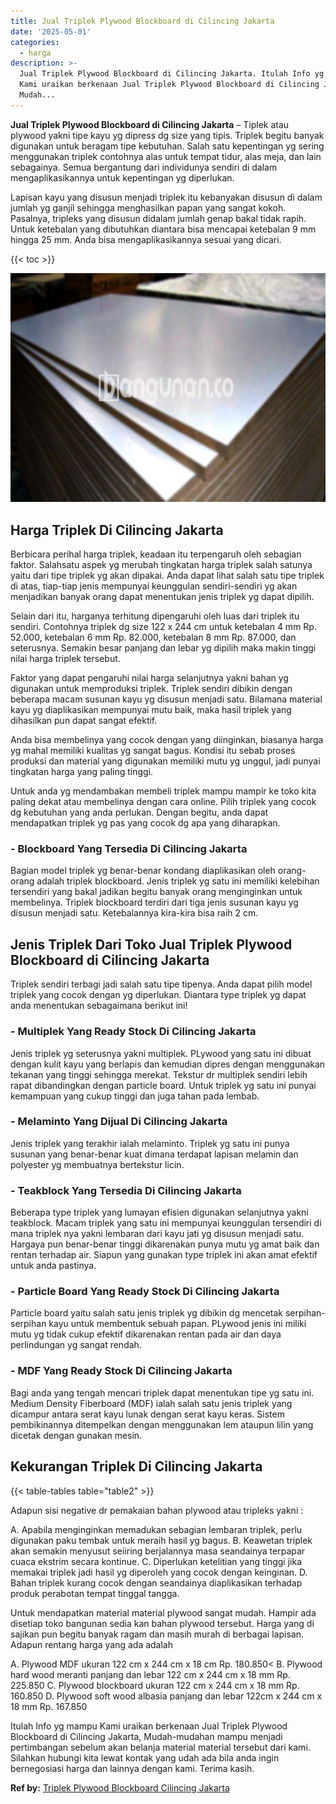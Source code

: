 ```yaml
---
title: Jual Triplek Plywood Blockboard di Cilincing Jakarta
date: '2025-05-01'
categories:
  - harga
description: >-
  Jual Triplek Plywood Blockboard di Cilincing Jakarta. Itulah Info yg mampu
  Kami uraikan berkenaan Jual Triplek Plywood Blockboard di Cilincing Jakarta,
  Mudah...
---
```


**Jual Triplek Plywood Blockboard di Cilincing Jakarta** – Tiplek atau plywood yakni tipe kayu yg dipress dg size yang tipis. Triplek begitu banyak digunakan untuk beragam tipe kebutuhan. Salah satu kepentingan yg sering menggunakan triplek contohnya alas untuk tempat tidur, alas meja, dan lain sebagainya. Semua bergantung dari individunya sendiri di dalam mengaplikasikannya untuk kepentingan yg diperlukan.

Lapisan kayu yang disusun menjadi triplek itu kebanyakan disusun di dalam jumlah yg ganjil sehingga menghasilkan papan yang sangat kokoh. Pasalnya, tripleks yang disusun didalam jumlah genap bakal tidak rapih. Untuk ketebalan yang dibutuhkan diantara bisa mencapai ketebalan 9 mm hingga 25 mm. Anda bisa mengaplikasikannya sesuai yang dicari.

{{< toc >}}

![Jual Triplek Plywood Blockboard di Cilincing Jakarta](/images/jual-triplek-murah-21.png)

## Harga Triplek Di Cilincing Jakarta

Berbicara perihal harga triplek, keadaan itu terpengaruh oleh sebagian faktor. Salahsatu aspek yg merubah tingkatan harga triplek salah satunya yaitu dari tipe triplek yg akan dipakai. Anda dapat lihat salah satu tipe triplek di atas, tiap-tiap jenis mempunyai keunggulan sendiri-sendiri yg akan menjadikan banyak orang dapat menentukan jenis triplek yg dapat dipilih.

Selain dari itu, harganya terhitung dipengaruhi oleh luas dari triplek itu sendiri. Contohnya triplek dg size 122 x 244 cm untuk ketebalan 4 mm Rp. 52.000, ketebalan 6 mm Rp. 82.000, ketebalan 8 mm Rp. 87.000, dan seterusnya. Semakin besar panjang dan lebar yg dipilih maka makin tinggi nilai harga triplek tersebut.

Faktor yang dapat pengaruhi nilai harga selanjutnya yakni bahan yg digunakan untuk memproduksi triplek. Triplek sendiri dibikin dengan beberapa macam susunan kayu yg disusun menjadi satu. Bilamana material kayu yg diaplikasikan mempunyai mutu baik, maka hasil triplek yang dihasilkan pun dapat sangat efektif.

Anda bisa membelinya yang cocok dengan yang diinginkan, biasanya harga yg mahal memiliki kualitas yg sangat bagus. Kondisi itu sebab proses produksi dan material yang digunakan memiliki mutu yg unggul, jadi punyai tingkatan harga yang paling tinggi.

Untuk anda yg mendambakan membeli triplek mampu mampir ke toko kita paling dekat atau membelinya dengan cara online. Pilih triplek yang cocok dg kebutuhan yang anda perlukan. Dengan begitu, anda dapat mendapatkan triplek yg pas yang cocok dg apa yang diharapkan.

### \- Blockboard Yang Tersedia Di Cilincing Jakarta

Bagian model triplek yg benar-benar kondang diaplikasikan oleh orang-orang adalah triplek blockboard. Jenis triplek yg satu ini memiliki kelebihan tersendiri yang bakal jadikan begitu banyak orang menginginkan untuk membelinya. Triplek blockboard terdiri dari tiga jenis susunan kayu yg disusun menjadi satu. Ketebalannya kira-kira bisa raih 2 cm.

## Jenis Triplek Dari Toko Jual Triplek Plywood Blockboard di Cilincing Jakarta

Triplek sendiri terbagi jadi salah satu tipe tipenya. Anda dapat pilih model triplek yang cocok dengan yg diperlukan. Diantara type triplek yg dapat anda menentukan sebagaimana berikut ini!

### \- Multiplek Yang Ready Stock Di Cilincing Jakarta

Jenis triplek yg seterusnya yakni multiplek. PLywood yang satu ini dibuat dengan kulit kayu yang berlapis dan kemudian dipres dengan menggunakan tekanan yang tinggi sehingga merekat. Tekstur dr multiplek sendiri lebih rapat dibandingkan dengan particle board. Untuk triplek yg satu ini punyai kemampuan yang cukup tinggi dan juga tahan pada lembab.

### \- Melaminto Yang Dijual Di Cilincing Jakarta

Jenis triplek yang terakhir ialah melaminto. Triplek yg satu ini punya susunan yang benar-benar kuat dimana terdapat lapisan melamin dan polyester yg membuatnya bertekstur licin.

### \- Teakblock Yang Tersedia Di Cilincing Jakarta

Beberapa type triplek yang lumayan efisien digunakan selanjutnya yakni teakblock. Macam triplek yang satu ini mempunyai keunggulan tersendiri di mana triplek nya yakni lembaran dari kayu jati yg disusun menjadi satu. Hargaya pun benar-benar tinggi dikarenakan punya mutu yg amat baik dan rentan terhadap air. Siapun yang gunakan type triplek ini akan amat efektif untuk anda pastinya.

### \- Particle Board Yang Ready Stock Di Cilincing Jakarta

Particle board yaitu salah satu jenis triplek yg dibikin dg mencetak serpihan-serpihan kayu untuk membentuk sebuah papan. PLywood jenis ini miliki mutu yg tidak cukup efektif dikarenakan rentan pada air dan daya perlindungan yg sangat rendah.

### \- MDF Yang Ready Stock Di Cilincing Jakarta

Bagi anda yang tengah mencari triplek dapat menentukan tipe yg satu ini. Medium Density Fiberboard (MDF) ialah salah satu jenis triplek yang dicampur antara serat kayu lunak dengan serat kayu keras. Sistem pembikinannya ditempelkan dengan menggunakan lem ataupun lilin yang dicetak dengan gunakan mesin.

## Kekurangan Triplek Di Cilincing Jakarta

{{< table-tables table="table2" >}}

Adapun sisi negative dr pemakaian bahan plywood atau tripleks yakni :

A. Apabila menginginkan memadukan sebagian lembaran triplek, perlu digunakan paku tembak untuk meraih hasil yg bagus. B. Keawetan triplek akan semakin menyusut seiiring berjalannya masa seandainya terpapar cuaca ekstrim secara kontinue. C. Diperlukan ketelitian yang tinggi jika memakai triplek jadi hasil yg diperoleh yang cocok dengan keinginan. D. Bahan triplek kurang cocok dengan seandainya diaplikasikan terhadap produk perabotan tempat tinggal tangga.

Untuk mendapatkan material material plywood sangat mudah. Hampir ada disetiap toko bangunan sedia kan bahan plywood tersebut. Harga yang di sajikan pun begitu banyak ragam dan masih murah di berbagai lapisan. Adapun rentang harga yang ada adalah

A. Plywood MDF ukuran 122 cm x 244 cm x 18 cm Rp. 180.850< B. Plywood hard wood meranti panjang dan lebar 122 cm x 244 cm x 18 mm Rp. 225.850 C. Plywood blockboard ukuran 122 cm x 244 cm x 18 mm Rp. 160.850 D. Plywood soft wood albasia panjang dan lebar 122cm x 244 cm x 18 mm Rp. 167.850

Itulah Info yg mampu Kami uraikan berkenaan Jual Triplek Plywood Blockboard di Cilincing Jakarta, Mudah-mudahan mampu menjadi pertimbangan sebelum akan belanja material material tersebut dari kami. Silahkan hubungi kita lewat kontak yang udah ada bila anda ingin bernegosiasi harga dan lainnya dengan kami. Terima kasih.

**Ref by:** [Triplek Plywood Blockboard Cilincing Jakarta](https://id.wikipedia.org/wiki/Triplek)
